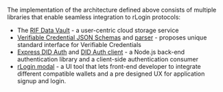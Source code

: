 The implementation of the architecture defined above consists of multiple libraries that enable seamless integration to rLogin protocols:
- The [RIF Data Vault](/rif/identity/data-vault) - a user-centric cloud storage service
- [Verifiable Credential JSON Schemas](/rif/identity/rlogin/libraries/vc-json-schemas) and [parser](/rif/identity/rlogin/libraries/vc-json-schemas-parser) - proposes unique standard interface for Verifiable Credentials
- [Express DID Auth](/rif/identity/rlogin/libraries/express-did-auth) and [DID Auth client](libraries/did-auth-client) - a Node.js back-end authentication library and a client-side authentication consumer
- [rLogin modal](/rif/identity/rlogin/libraries/modal) - a UI tool that lets front-end developer to integrate different compatible wallets and a pre designed UX for application signup and login.
